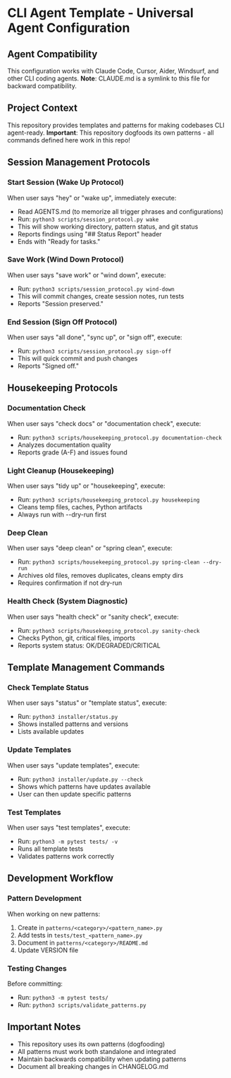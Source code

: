 # CLI Agent Template - Universal Agent Configuration

## Agent Compatibility
This configuration works with Claude Code, Cursor, Aider, Windsurf, and other CLI coding agents.
**Note**: CLAUDE.md is a symlink to this file for backward compatibility.

## Project Context
This repository provides templates and patterns for making codebases CLI agent-ready.
**Important**: This repository dogfoods its own patterns - all commands defined here work in this repo!

## Session Management Protocols

### Start Session (Wake Up Protocol)
When user says "hey" or "wake up", immediately execute:
- Read AGENTS.md (to memorize all trigger phrases and configurations)
- Run: `python3 scripts/session_protocol.py wake`
- This will show working directory, pattern status, and git status
- Reports findings using "## Status Report" header
- Ends with "Ready for tasks."

### Save Work (Wind Down Protocol)
When user says "save work" or "wind down", execute:
- Run: `python3 scripts/session_protocol.py wind-down`
- This will commit changes, create session notes, run tests
- Reports "Session preserved."

### End Session (Sign Off Protocol)
When user says "all done", "sync up", or "sign off", execute:
- Run: `python3 scripts/session_protocol.py sign-off`
- This will quick commit and push changes
- Reports "Signed off."

## Housekeeping Protocols

### Documentation Check
When user says "check docs" or "documentation check", execute:
- Run: `python3 scripts/housekeeping_protocol.py documentation-check`
- Analyzes documentation quality
- Reports grade (A-F) and issues found

### Light Cleanup (Housekeeping)
When user says "tidy up" or "housekeeping", execute:
- Run: `python3 scripts/housekeeping_protocol.py housekeeping`
- Cleans temp files, caches, Python artifacts
- Always run with --dry-run first

### Deep Clean
When user says "deep clean" or "spring clean", execute:
- Run: `python3 scripts/housekeeping_protocol.py spring-clean --dry-run`
- Archives old files, removes duplicates, cleans empty dirs
- Requires confirmation if not dry-run

### Health Check (System Diagnostic)
When user says "health check" or "sanity check", execute:
- Run: `python3 scripts/housekeeping_protocol.py sanity-check`
- Checks Python, git, critical files, imports
- Reports system status: OK/DEGRADED/CRITICAL

## Template Management Commands

### Check Template Status
When user says "status" or "template status", execute:
- Run: `python3 installer/status.py`
- Shows installed patterns and versions
- Lists available updates

### Update Templates
When user says "update templates", execute:
- Run: `python3 installer/update.py --check`
- Shows which patterns have updates available
- User can then update specific patterns

### Test Templates
When user says "test templates", execute:
- Run: `python3 -m pytest tests/ -v`
- Runs all template tests
- Validates patterns work correctly

## Development Workflow

### Pattern Development
When working on new patterns:
1. Create in `patterns/<category>/<pattern_name>.py`
2. Add tests in `tests/test_<pattern_name>.py`
3. Document in `patterns/<category>/README.md`
4. Update VERSION file

### Testing Changes
Before committing:
- Run: `python3 -m pytest tests/`
- Run: `python3 scripts/validate_patterns.py`

## Important Notes
- This repository uses its own patterns (dogfooding)
- All patterns must work both standalone and integrated
- Maintain backwards compatibility when updating patterns
- Document all breaking changes in CHANGELOG.md